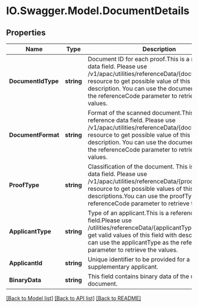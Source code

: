 # IO.Swagger.Model.DocumentDetails
## Properties

Name | Type | Description | Notes
------------ | ------------- | ------------- | -------------
**DocumentIdType** | **string** | Document ID for each proof.This is a reference data field. Please use /v1/apac/utilities/referenceData/{documentIdType} resource to get possible value of this field with description. You can use the documentIdType as the referenceCode parameter to retrieve the values. | 
**DocumentFormat** | **string** | Format of the scanned document.This is a reference data field. Please use /v1/apac/utilities/referenceData/{documentFormat} resource to get possible value of this field with description. You can use the documentFormat as the referenceCode parameter to retrieve the values. | 
**ProofType** | **string** | Classification of the document. This is a reference data field. Please use /v1/apac/utilities/referenceData/{proofType} resource to get possible values of this field with descriptions.You can use the proofType as the referenceCode parameter to retrieve the values. | 
**ApplicantType** | **string** | Type of an applicant.This is a reference data field.Please use /utilities/referenceData/{applicantType} resource to get valid values of this field with descriptions. You can use the applicantType as the referenceCode parameter to retrieve the values. | [optional] 
**ApplicantId** | **string** | Unique identifier to be provided for a supplementary applicant. | [optional] 
**BinaryData** | **string** | This field contains binary data of the uploaded document. | 

[[Back to Model list]](../README.md#documentation-for-models) [[Back to API list]](../README.md#documentation-for-api-endpoints) [[Back to README]](../README.md)

